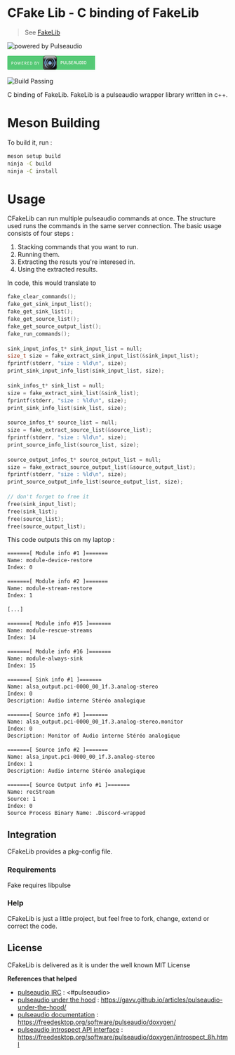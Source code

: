 # CFake Lib - C binding of FakeLib

 > See [FakeLib](https://github.com/SCOTT-HAMILTON/FakeLib)

![powered by Pulseaudio](https://www.freedesktop.org/software/pulseaudio/logo.png)

![Powered by Pulseaudio](icons/powered_by_pulseaudio.png)


![Build Passing](https://travis-ci.org/SCOTT-HAMILTON/CFakeLib.svg?branch=master)

C binding of FakeLib.
FakeLib is a pulseaudio wrapper library written in c++.

# Meson Building 
  To build it, run : 
  ```sh
  meson setup build
  ninja -C build
  ninja -C install
  ```

# Usage
 CFakeLib can run multiple pulseaudio commands at once. The structure used runs the commands in the same server connection. 
 The basic usage consists of four steps : 
  1. Stacking commands that you want to run.
  2. Running them.
  4. Extracting the resuts you're interesed in.
  5. Using the extracted results.

In code, this would translate to
```c
fake_clear_commands();
fake_get_sink_input_list();
fake_get_sink_list();
fake_get_source_list();
fake_get_source_output_list();
fake_run_commands();

sink_input_infos_t* sink_input_list = null;
size_t size = fake_extract_sink_input_list(&sink_input_list);
fprintf(stderr, "size : %ld\n", size);
print_sink_input_info_list(sink_input_list, size);

sink_infos_t* sink_list = null;
size = fake_extract_sink_list(&sink_list);
fprintf(stderr, "size : %ld\n", size);
print_sink_info_list(sink_list, size);

source_infos_t* source_list = null;
size = fake_extract_source_list(&source_list);
fprintf(stderr, "size : %ld\n", size);
print_source_info_list(source_list, size);

source_output_infos_t* source_output_list = null;
size = fake_extract_source_output_list(&source_output_list);
fprintf(stderr, "size : %ld\n", size);
print_source_output_info_list(source_output_list, size);

// don't forget to free it
free(sink_input_list);
free(sink_list);
free(source_list);
free(source_output_list);
```

This code outputs this on my laptop : 

```
=======[ Module info #1 ]=======
Name: module-device-restore
Index: 0

=======[ Module info #2 ]=======
Name: module-stream-restore
Index: 1

[...]

=======[ Module info #15 ]=======
Name: module-rescue-streams
Index: 14

=======[ Module info #16 ]=======
Name: module-always-sink
Index: 15

=======[ Sink info #1 ]=======
Name: alsa_output.pci-0000_00_1f.3.analog-stereo
Index: 0
Description: Audio interne Stéréo analogique

=======[ Source info #1 ]=======
Name: alsa_output.pci-0000_00_1f.3.analog-stereo.monitor
Index: 0
Description: Monitor of Audio interne Stéréo analogique

=======[ Source info #2 ]=======
Name: alsa_input.pci-0000_00_1f.3.analog-stereo
Index: 1
Description: Audio interne Stéréo analogique

=======[ Source Output info #1 ]=======
Name: recStream
Source: 1
Index: 0
Source Process Binary Name: .Discord-wrapped
```

## Integration

CFakeLib provides a pkg-config file.

### Requirements

Fake requires libpulse

### Help

CFakeLib is just a little project, but feel free to fork, change, extend or correct the code.


License
----
CFakeLib is delivered as it is under the well known MIT License


**References that helped**
 - [pulseaudio IRC] : <#pulseaudio>
 - [pulseaudio under the hood] : <https://gavv.github.io/articles/pulseaudio-under-the-hood/>
 - [pulseaudio documentation] : <https://freedesktop.org/software/pulseaudio/doxygen/>
 - [pulseaudio introspect API interface] :
   <https://freedesktop.org/software/pulseaudio/doxygen/introspect_8h.html>

[//]: # (These are reference links used in the body of this note and get stripped out when the markdown processor does its job. There is no need to format nicely because it shouldn't be seen. Thanks SO - http://stackoverflow.com/questions/4823468/store-comments-in-markdown-syntax)



   [pulseaudio IRC]: <#pulseaudio>
   [pulseaudio under the hood]: <https://gavv.github.io/articles/pulseaudio-under-the-hood/>
   [pulseaudio documentation]: <https://freedesktop.org/software/pulseaudio/doxygen/>
   [pulseaudio introspect API interface]:
   <https://freedesktop.org/software/pulseaudio/doxygen/introspect_8h.html>
